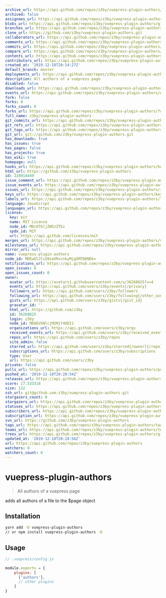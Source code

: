```yaml
---
archive_url: https://api.github.com/repos/z3by/vuepress-plugin-authors/{archive_format}{/ref}
archived: false
assignees_url: https://api.github.com/repos/z3by/vuepress-plugin-authors/assignees{/user}
blobs_url: https://api.github.com/repos/z3by/vuepress-plugin-authors/git/blobs{/sha}
branches_url: https://api.github.com/repos/z3by/vuepress-plugin-authors/branches{/branch}
clone_url: https://github.com/z3by/vuepress-plugin-authors.git
collaborators_url: https://api.github.com/repos/z3by/vuepress-plugin-authors/collaborators{/collaborator}
comments_url: https://api.github.com/repos/z3by/vuepress-plugin-authors/comments{/number}
commits_url: https://api.github.com/repos/z3by/vuepress-plugin-authors/commits{/sha}
compare_url: https://api.github.com/repos/z3by/vuepress-plugin-authors/compare/{base}...{head}
contents_url: https://api.github.com/repos/z3by/vuepress-plugin-authors/contents/{+path}
contributors_url: https://api.github.com/repos/z3by/vuepress-plugin-authors/contributors
created_at: '2019-12-18T20:14:27Z'
default_branch: master
deployments_url: https://api.github.com/repos/z3by/vuepress-plugin-authors/deployments
description: All authors of a vuepress page
disabled: false
downloads_url: https://api.github.com/repos/z3by/vuepress-plugin-authors/downloads
events_url: https://api.github.com/repos/z3by/vuepress-plugin-authors/events
fork: false
forks: 0
forks_count: 0
forks_url: https://api.github.com/repos/z3by/vuepress-plugin-authors/forks
full_name: z3by/vuepress-plugin-authors
git_commits_url: https://api.github.com/repos/z3by/vuepress-plugin-authors/git/commits{/sha}
git_refs_url: https://api.github.com/repos/z3by/vuepress-plugin-authors/git/refs{/sha}
git_tags_url: https://api.github.com/repos/z3by/vuepress-plugin-authors/git/tags{/sha}
git_url: git://github.com/z3by/vuepress-plugin-authors.git
has_downloads: true
has_issues: true
has_pages: false
has_projects: true
has_wiki: true
homepage: null
hooks_url: https://api.github.com/repos/z3by/vuepress-plugin-authors/hooks
html_url: https://github.com/z3by/vuepress-plugin-authors
id: 228914449
issue_comment_url: https://api.github.com/repos/z3by/vuepress-plugin-authors/issues/comments{/number}
issue_events_url: https://api.github.com/repos/z3by/vuepress-plugin-authors/issues/events{/number}
issues_url: https://api.github.com/repos/z3by/vuepress-plugin-authors/issues{/number}
keys_url: https://api.github.com/repos/z3by/vuepress-plugin-authors/keys{/key_id}
labels_url: https://api.github.com/repos/z3by/vuepress-plugin-authors/labels{/name}
language: JavaScript
languages_url: https://api.github.com/repos/z3by/vuepress-plugin-authors/languages
license:
  key: mit
  name: MIT License
  node_id: MDc6TGljZW5zZTEz
  spdx_id: MIT
  url: https://api.github.com/licenses/mit
merges_url: https://api.github.com/repos/z3by/vuepress-plugin-authors/merges
milestones_url: https://api.github.com/repos/z3by/vuepress-plugin-authors/milestones{/number}
mirror_url: null
name: vuepress-plugin-authors
node_id: MDEwOlJlcG9zaXRvcnkyMjg5MTQ0NDk=
notifications_url: https://api.github.com/repos/z3by/vuepress-plugin-authors/notifications{?since,all,participating}
open_issues: 0
open_issues_count: 0
owner:
  avatar_url: https://avatars1.githubusercontent.com/u/36268825?v=4
  events_url: https://api.github.com/users/z3by/events{/privacy}
  followers_url: https://api.github.com/users/z3by/followers
  following_url: https://api.github.com/users/z3by/following{/other_user}
  gists_url: https://api.github.com/users/z3by/gists{/gist_id}
  gravatar_id: ''
  html_url: https://github.com/z3by
  id: 36268825
  login: z3by
  node_id: MDQ6VXNlcjM2MjY4ODI1
  organizations_url: https://api.github.com/users/z3by/orgs
  received_events_url: https://api.github.com/users/z3by/received_events
  repos_url: https://api.github.com/users/z3by/repos
  site_admin: false
  starred_url: https://api.github.com/users/z3by/starred{/owner}{/repo}
  subscriptions_url: https://api.github.com/users/z3by/subscriptions
  type: User
  url: https://api.github.com/users/z3by
private: false
pulls_url: https://api.github.com/repos/z3by/vuepress-plugin-authors/pulls{/number}
pushed_at: '2019-12-18T20:28:54Z'
releases_url: https://api.github.com/repos/z3by/vuepress-plugin-authors/releases{/id}
score: 17.533318
size: 122
ssh_url: git@github.com:z3by/vuepress-plugin-authors.git
stargazers_count: 0
stargazers_url: https://api.github.com/repos/z3by/vuepress-plugin-authors/stargazers
statuses_url: https://api.github.com/repos/z3by/vuepress-plugin-authors/statuses/{sha}
subscribers_url: https://api.github.com/repos/z3by/vuepress-plugin-authors/subscribers
subscription_url: https://api.github.com/repos/z3by/vuepress-plugin-authors/subscription
svn_url: https://github.com/z3by/vuepress-plugin-authors
tags_url: https://api.github.com/repos/z3by/vuepress-plugin-authors/tags
teams_url: https://api.github.com/repos/z3by/vuepress-plugin-authors/teams
trees_url: https://api.github.com/repos/z3by/vuepress-plugin-authors/git/trees{/sha}
updated_at: '2019-12-18T20:28:56Z'
url: https://api.github.com/repos/z3by/vuepress-plugin-authors
watchers: 0
watchers_count: 0
---
```


# vuepress-plugin-authors

> All authors of a vuepress page

adds all authors of a file to the $page object

## Installation

```bash
yarn add -D vuepress-plugin-authors
// or npm install vuepress-plugin-authors -D

```

## Usage

```js
// .vuepress/config.js

module.exports = {
    plugins: [
      ['authors'],
      // other plugins
    ]
}
```
